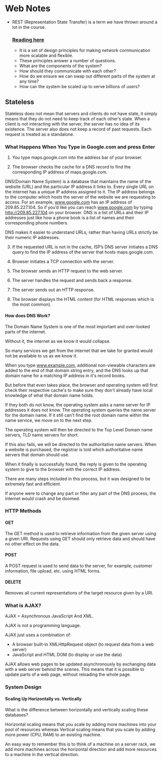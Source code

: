 # Web Notes

* REST (Representation State Transfer) is a term we have thrown around a lot in the course.
  ### [Reading here](https://codewords.recurse.com/issues/five/what-restful-actually-means)

  * It is a set of design principles for making network communication more scalable and flexible.
  * These principles answer a number of questions.
  * What are the components of the system?
  * How should they communicate with each other?
  * How do we ensure we can swap out different parts of the system at any time?
  * How can the system be scaled up to serve billions of users?

## Stateless

Stateless does not mean that servers and clients do not have state, it simply means that they do not need to keep track of each other’s state. When a client is not interacting with the server, the server has no idea of its existence. The server also does not keep a record of past requests. Each request is treated as a standalone.

### What Happens When You Type in Google.com and press Enter

1. You type maps.google.com into the address bar of your browser.

2. The browser checks the cache for a DNS record to find the corresponding IP address of maps.google.com.

DNS(Domain Name System) is a database that maintains the name of the website (URL) and the particular IP address it links to. Every single URL on the internet has a unique IP address assigned to it. The IP address belongs to the computer which hosts the server of the website we are requesting to access. For an example, www.google.com has an IP address of 209.85.227.104. So if you’d like you can reach www.google.com by typing http://209.85.227.104 on your browser. DNS is a list of URLs and their IP addresses just like how a phone book is a list of names and their corresponding phone numbers.

DNS makes it easier to understand URLs, rather than having URLs strictly be their numeric IP addresses.

3. If the requested URL is not in the cache, ISP’s DNS server initiates a DNS query to find the IP address of the server that hosts maps.google.com.

4. Browser initiates a TCP connection with the server.

5. The browser sends an HTTP request to the web server.

6. The server handles the request and sends back a response.

7. The server sends out an HTTP response.

8. The browser displays the HTML content (for HTML responses which is the most common).

#### How does DNS Work?

The Domain Name System is one of the most important and over-looked parts of the internet.

Without it, the internet as we know it would collapse.

So many services we get from the internet that we take for granted would not be available to us as we know it.

When you type www.example.com, additional non-viewable characters are added to the end of that domain string entry, and the DNS looks up that domain name for a matching IP address in it's record books.

But before that even takes place, the browser and operating system will first check their respective cache's to make sure they don't already have local knowledge of what that domain name holds.

If they both do not know, the operating system asks a name server for IP addresses it does not know. The operating system queries the name server for the domain name. If it still can't find the root domain name within the name service, we move on to the next step.

The operating system will then be directed to the Top Level Domain name servers, TLD name servers for short.

If this also fails, we will be directed to the authoritative name servers. When a website is purchased, the registrar is told which authoritative name servers that domain should use.

When it finally is successfully found, the reply is given to the operating system to give to the browser with the correct IP address.

There are many steps included in this process, but it was designed to be extremely fast and efficient.

If anyone were to change any part or filter any part of the DNS process, the internet would crash and be doomed.

### HTTP Methods

#### GET

The GET method is used to retrieve information from the given server using a given URI. Requests using GET should only retrieve data and should have no other effect on the data.

#### POST

A POST request is used to send data to the server, for example, customer information, file upload, etc. using HTML forms.

#### DELETE

Removes all current representations of the target resource given by a URI.


### What is AJAX?

AJAX = Asynchronous JavaScript And XML.

AJAX is not a programming language.

AJAX just uses a combination of:

  * A browser built-in XMLHttpRequest object (to request data from a web server)
  * JavaScript and HTML DOM (to display or use the data)

AJAX allows web pages to be updated asynchronously by exchanging data with a web server behind the scenes. This means that it is possible to update parts of a web page, without reloading the whole page.

### System Design

#### Scaling Up Horizontally vs. Vertically

What is the difference between horizontally and vertically scaling these databases?

Horizontal scaling means that you scale by adding more machines into your pool of resources whereas Vertical scaling means that you scale by adding more power (CPU, RAM) to an existing machine.

An easy way to remember this is to think of a machine on a server rack, we add more machines across the horizontal direction and add more resources to a machine in the vertical direction.
